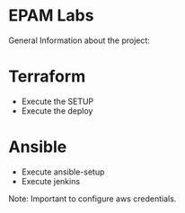 #           EPAM Labs

General Information about the project:

# Terraform

- Execute the SETUP
- Execute the deploy

# Ansible

- Execute ansible-setup
- Execute jenkins


Note: Important to configure aws credentials.
